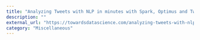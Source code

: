```yaml
---
title: "Analyzing Tweets with NLP in minutes with Spark, Optimus and Twint"
description: ""
external_url: "https://towardsdatascience.com/analyzing-tweets-with-nlp-in-minutes-with-spark-optimus-and-twint-a0c96084995f"
category: "Miscellaneous"
---
```

